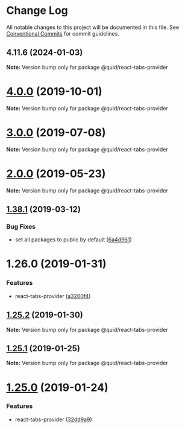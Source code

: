 # Change Log

All notable changes to this project will be documented in this file.
See [Conventional Commits](https://conventionalcommits.org) for commit guidelines.

## 4.11.6 (2024-01-03)

**Note:** Version bump only for package @quid/react-tabs-provider





# [4.0.0](https://github.com/quid/refraction/tree/master/packages/react-tabs-provider/compare/v3.3.5...v4.0.0) (2019-10-01)

**Note:** Version bump only for package @quid/react-tabs-provider





# [3.0.0](https://github.com/quid/refraction/tree/master/packages/react-tabs-provider/compare/v2.5.0...v3.0.0) (2019-07-08)

**Note:** Version bump only for package @quid/react-tabs-provider





# [2.0.0](https://github.com/quid/refraction/tree/master/packages/react-tabs-provider/compare/v1.40.1...v2.0.0) (2019-05-23)

**Note:** Version bump only for package @quid/react-tabs-provider





## [1.38.1](https://github.com/quid/refraction/tree/master/packages/react-tabs-provider/compare/v1.38.0...v1.38.1) (2019-03-12)


### Bug Fixes

* set all packages to public by default ([6a4d961](https://github.com/quid/refraction/tree/master/packages/react-tabs-provider/commit/6a4d961))





# 1.26.0 (2019-01-31)


### Features

* react-tabs-provider ([a3200f4](https://github.com/quid/refraction/tree/master/packages/react-tabs-provider/commit/a3200f4))





## [1.25.2](https://github.com/quid/refraction/tree/master/packages/react-tabs-provider/compare/v1.25.1...v1.25.2) (2019-01-30)

**Note:** Version bump only for package @quid/react-tabs-provider





## [1.25.1](https://github.com/quid/refraction/compare/v1.25.0...v1.25.1) (2019-01-25)

**Note:** Version bump only for package @quid/react-tabs-provider





# [1.25.0](https://github.com/quid/refraction/compare/v1.24.1...v1.25.0) (2019-01-24)


### Features

* react-tabs-provider ([32dd9a9](https://github.com/quid/refraction/commit/32dd9a9))
